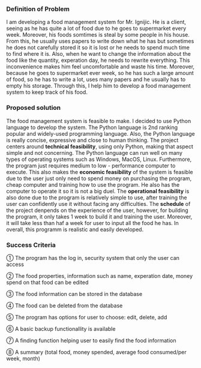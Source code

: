   ### Definition of Problem
     
   I am developing a food management system for Mr. Ignijic. He is a client, seeing as he has quite a lot of food due to he goes to supermarket every week. Moreover, his foods somtimes is steal by some people in his house. From this, he usually uses papers to write down what he has but sometimes he does not carefully stored it so it is lost or he needs to spend much time to find where it is. Also, when he want to change the information about the food like the quantity, experation day, he needs to rewrite everything. This inconvenience makes him feel uncomfortable and waste his time. Moreover, because he goes to supermarket ever week, so he has such a large amount of food, so he has to write a lot, uses many papers and he usually has to empty his storage. Through this, I help him to develop a food management system to keep track of his food.
  
  ### Proposed solution
  
   The food management system is feasible to make. I decided to use Python language to develop the system. The Python language is 2nd ranking popular and widely-used programming language. Also, the Python language is really concise, expressive and close to human thinking. The project centers around **technical feasibility**, using only Python, making that aspect simple and not concerning. The Python language can run well on many types of operating systems such as Windows, MacOS, Linux. Furthermore, the program just requires medium to low - performance computer to execute. This also makes the **economic feasibility** of the system is feasible due to the user just only need to spend money on purchasing the program, cheap computer and training how to use the program. He also has the computer to operate it so it is not a big duel. The **operational feasibility** is also done due to the program is relatively simple to use, after training the user can confidently use it without facing any difficulties. The **schedule** of the project denpends on the experience of the user, however, for building the program, it only takes 1 week to build it and training the user. Moreover, it will take less than haf a week for user to input all the food he has. In overall, this programm is realistic and easily developed.
 
   ### Success Criteria
  
  ① The program has the log in, security system that only the user can access
  
  ② The food properties, information such as name, experation date, money spend on that food can be edited
  
  ③ The food information can be stored in the database
  
  ④ The food can be deleted from the database
  
  ⑤ The program has options for user to choose: edit, delete, add
  
  ⑥ A basic backup functionallity is available
  
  ⑦ A finding function helping user to easily find the food information
  
  ⑧ A summary (total food, money spended, average food consumed/per week, month) 

